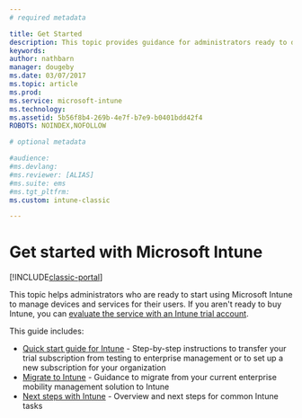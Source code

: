 ```yaml
---
# required metadata

title: Get Started 
description: This topic provides guidance for administrators ready to deploy Microsoft Intune to the enterprise production environment they manage.
keywords:
author: nathbarn
manager: dougeby
ms.date: 03/07/2017
ms.topic: article
ms.prod:
ms.service: microsoft-intune
ms.technology:
ms.assetid: 5b56f8b4-269b-4e7f-b7e9-b0401bdd42f4
ROBOTS: NOINDEX,NOFOLLOW

# optional metadata

#audience:
#ms.devlang:
#ms.reviewer: [ALIAS]
#ms.suite: ems
#ms.tgt_pltfrm:
ms.custom: intune-classic

---
```


# Get started with Microsoft Intune

[!INCLUDE[classic-portal](../includes/classic-portal.md)]

This topic helps administrators who are ready to start using Microsoft Intune to manage devices and services for their users. If you aren't ready to buy Intune, you can [evaluate the service with an Intune trial account](/intune-classic/understand-explore/mobile-device-management-trial-guide-microsoft-intune).

This guide includes:
- [Quick start guide for Intune](/intune/setup-steps) - Step-by-step instructions to transfer your trial subscription from testing to enterprise management or to set up a new subscription for your organization
- [Migrate to Intune](/intune/migration-guide) - Guidance to migrate from your current enterprise mobility management solution to Intune
- [Next steps with Intune](prevent-company-data-leaks-from-Office-365-mobile-apps.md) - Overview and next steps for common Intune tasks
